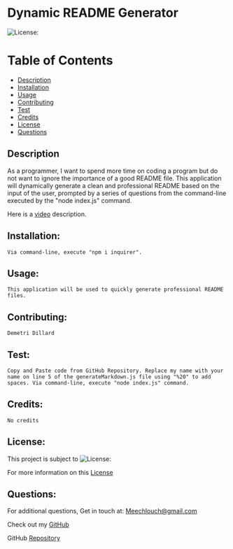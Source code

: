 # Dynamic README Generator

![License:](https://img.shields.io/badge/Demetri%20Dillard-MIT-brightgreen)

# Table of Contents

- [Description](#description)
- [Installation](#installation)
- [Usage](#usage)
- [Contributing](#contributing)
- [Test](#test)
- [Credits](#credits)
- [License](#license)
- [Questions](#questions)

## Description

As a programmer, I want to spend more time on coding a program but do not want to ignore the importance of a good README
file. This application will dynamically generate a clean and professional README based on the input of the user,
prompted by a series of questions from the command-line executed by the "node index.js" command.

Here is a [video](https://drive.google.com/file/d/1uRDHmz4OBj7ja9dvcLL4FXE7QSQOKxrG/view?usp=sharing) description.

## Installation:

    Via command-line, execute "npm i inquirer".

## Usage:

    This application will be used to quickly generate professional README files.

## Contributing:

    Demetri Dillard

## Test:

    Copy and Paste code from GitHub Repository. Replace my name with your name on line 5 of the generateMarkdown.js file using "%20" to add spaces. Via command-line, execute "node index.js" command.

## Credits:

    No credits

## License:

This project is subject to ![License:](https://img.shields.io/badge/License-MIT-red)

For more information on this [License](https://choosealicense.com/licenses/mit/)

## Questions:

For additional questions, Get in touch at: Meechlouch@gmail.com

Check out my [GitHub](https://github.com/Meechlouch)

GitHub [Repository](https://github.com/Meechlouch/Dynamic-README-Generator)
